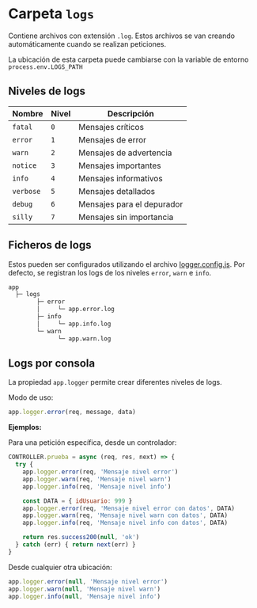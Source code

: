 # Carpeta `logs`

Contiene archivos con extensión `.log`. Estos archivos se van creando automáticamente cuando se realizan peticiones.

La ubicación de esta carpeta puede cambiarse con la variable de entorno `process.env.LOGS_PATH`

## Niveles de logs

| Nombre    | Nivel | Descripción                |
| --------- | ----- | -------------------------- |
| `fatal`   | `0`   | Mensajes críticos          |
| `error`   | `1`   | Mensajes de error          |
| `warn`    | `2`   | Mensajes de advertencia    |
| `notice`  | `3`   | Mensajes importantes       |
| `info`    | `4`   | Mensajes informativos      |
| `verbose` | `5`   | Mensajes detallados        |
| `debug`   | `6`   | Mensajes para el depurador |
| `silly`   | `7`   | Mensajes sin importancia   |

## Ficheros de logs

Estos pueden ser configurados utilizando el archivo [logger.config.js](./doc/config-logger). Por defecto, se registran los logs de los niveles `error`, `warn` e `info`.

```txt
app
  ├─ logs
        ├─ error
        │     └─ app.error.log
        ├─ info
        │     └─ app.info.log
        └─ warn
              └─ app.warn.log
```

## Logs por consola

La propiedad `app.logger` permite crear diferentes niveles de logs.

Modo de uso:

```js
app.logger.error(req, message, data)
```

**Ejemplos:**

Para una petición específica, desde un controlador:

```js
CONTROLLER.prueba = async (req, res, next) => {
  try {
    app.logger.error(req, 'Mensaje nivel error')
    app.logger.warn(req, 'Mensaje nivel warn')
    app.logger.info(req, 'Mensaje nivel info')

    const DATA = { idUsuario: 999 }
    app.logger.error(req, 'Mensaje nivel error con datos', DATA)
    app.logger.warn(req, 'Mensaje nivel warn con datos', DATA)
    app.logger.info(req, 'Mensaje nivel info con datos', DATA)

    return res.success200(null, 'ok')
  } catch (err) { return next(err) }
}
```

Desde cualquier otra ubicación:

```js
app.logger.error(null, 'Mensaje nivel error')
app.logger.warn(null, 'Mensaje nivel warn')
app.logger.info(null, 'Mensaje nivel info')
```
